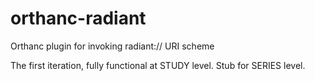 # orthanc-radiant
Orthanc plugin for invoking radiant:// URI scheme

The first iteration, fully functional at STUDY level.
Stub for SERIES level. 
